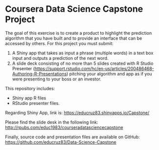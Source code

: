 # Coursera Data Science Capstone Project
The goal of this exercise is to create a product to highlight the prediction algorithm that you have built and to provide an interface that can be accessed by others. For this project you must submit:

1. A Shiny app that takes as input a phrase (multiple words) in a text box input and outputs a prediction of the next word.
2. A slide deck consisting of no more than 5 slides created with R Studio Presenter (https://support.rstudio.com/hc/en-us/articles/200486468-Authoring-R-Presentations) pitching your algorithm and app as if you were presenting to your boss or an investor.

This repository includes:

* Shiny app R files
* RStudio presenter files.

Regarding Shiny App, link is: https://educruz83.shinyapps.io/Capstone/

Please find the slide desk in the following link: http://rpubs.com/educ1983/courseradatasciencecapstone 

Finally, source code and presentation files are available on GitHub: https://github.com/educruz83/Data-Science-Capstone

